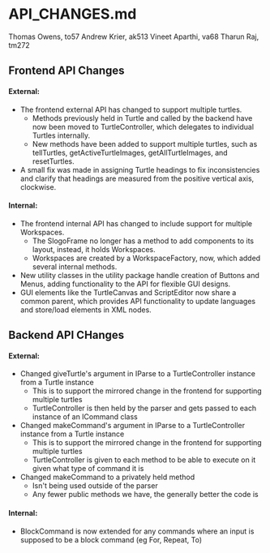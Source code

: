 # API_CHANGES.md
Thomas Owens, to57 
Andrew Krier, ak513
Vineet Aparthi, va68
Tharun Raj, tm272

## Frontend API Changes

#### External:
- The frontend external API has changed to support multiple turtles.
    - Methods previously held in Turtle and called by the backend have now been moved to TurtleController, which delegates to individual Turtles internally.
    - New methods have been added to support multiple turtles, such as tellTurtles, getActiveTurtleImages, getAllTurtleImages, and resetTurtles.
- A small fix was made in assigning Turtle headings to fix inconsistencies and clarify that headings are measured from the positive vertical axis, clockwise.

#### Internal:
- The frontend internal API has changed to include support for multiple Workspaces.
    - The SlogoFrame no longer has a method to add components to its layout, instead, it holds Workspaces.
    - Workspaces are created by a WorkspaceFactory, now, which added several internal methods.
- New utility classes in the utility package handle creation of Buttons and Menus, adding functionality to the API for flexible GUI designs.
- GUI elements like the TurtleCanvas and ScriptEditor now share a common parent, which provides API functionality to update languages and store/load elements in XML nodes.

## Backend API CHanges

#### External:
- Changed giveTurtle's argument in IParse to a TurtleController instance from a Turtle instance
    - This is to support the mirrored change in the frontend for supporting multiple turtles
    - TurtleController is then held by the parser and gets passed to each instance of an ICommand class
- Changed makeCommand's argument in IParse to a TurtleController instance from a Turtle instance
    - This is to support the mirrored change in the frontend for supporting multiple turtles
    - TurtleController is given to each method to be able to execute on it given what type of command it is
- Changed makeCommand to a privately held method
    - Isn't being used outside of the parser
    - Any fewer public methods we have, the generally better the code is


#### Internal:
- BlockCommand is now extended for any commands where an input is supposed to be a block command (eg For, Repeat, To)